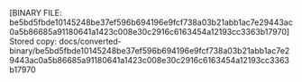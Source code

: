 [BINARY FILE: be5bd5fbde10145248be37ef596b694196e9fcf738a03b21abb1ac7e29443ac0a5b86685a91180641a1423c008e30c2916c6163454a12193cc3363b17970]
Stored copy: docs/converted-binary/be5bd5fbde10145248be37ef596b694196e9fcf738a03b21abb1ac7e29443ac0a5b86685a91180641a1423c008e30c2916c6163454a12193cc3363b17970
